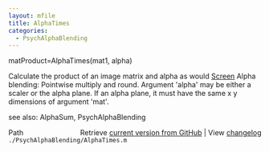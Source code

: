 ```yaml
---
layout: mfile
title: AlphaTimes
categories:
  - PsychAlphaBlending
---
```


matProduct=AlphaTimes\(mat1, alpha\)

Calculate the product of an image matrix and alpha as would [Screen](/docs/Screen) Alpha
blending: Pointwise multiply and round.  Argument 'alpha' may
be either a scaler or the alpha plane.   If an alpha plane, it must have
the same x y dimensions of argument 'mat'.

see also: AlphaSum, PsychAlphaBlending


<div class="code_header" style="text-align:right;">
  <span style="float:left;">Path&nbsp;&nbsp;</span> <span class="counter">Retrieve <a href=
  "https://raw.github.com/Psychtoolbox-3/Psychtoolbox-3/beta/./PsychAlphaBlending/AlphaTimes.m">current version from GitHub</a> | View <a href=
  "https://github.com/Psychtoolbox-3/Psychtoolbox-3/commits/beta/./PsychAlphaBlending/AlphaTimes.m">changelog</a></span>
</div>
<div class="code">
  <code>./PsychAlphaBlending/AlphaTimes.m</code>
</div>

